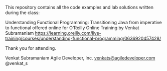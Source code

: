This repository contains all the code examples and lab solutions written 
during the class:

Understanding Functional Programming: Transitioning Java from imperative to functional
offered online for O'Reilly Online Training
by Venkat Subramaniam
https://learning.oreilly.com/live-training/courses/understanding-functional-programming/0636920457428/


Thank you for attending.

Venkat Subramaniam
Agile Developer, Inc.
venkats@agiledeveloper.com
@venkat_s
